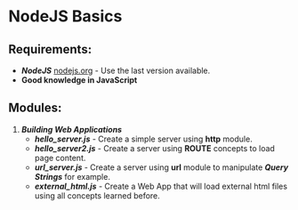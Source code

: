 # NodeJS Basics

## Requirements:

- **_NodeJS_** [nodejs.org](https://nodejs.org/) - Use the last version available.
- **Good knowledge in JavaScript**


## Modules:

1. **_Building Web Applications_**
    * **_hello\_server.js_** - Create a simple server using **http** module.
    * **_hello\_server2.js_** - Create a server using **ROUTE** concepts to load page content.
    * **_url\_server.js_** - Create a server using **url** module to manipulate **_Query Strings_** for example.
    * **_external\_html.js_** - Create a Web App that will load external html files using all concepts learned before.
